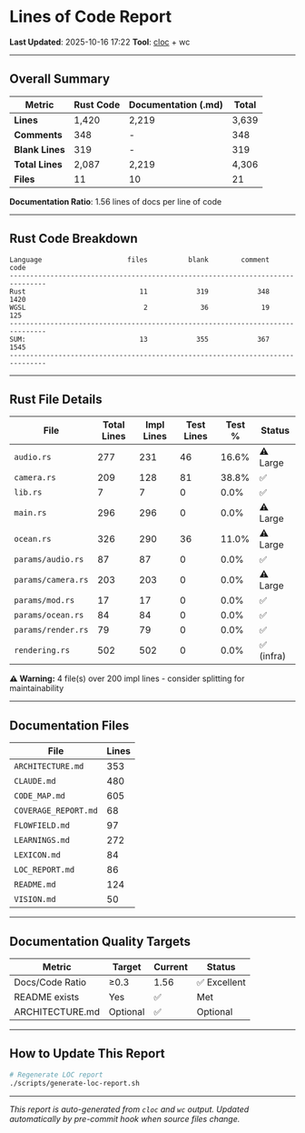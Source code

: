 # Lines of Code Report

**Last Updated**: 2025-10-16 17:22
**Tool**: [cloc](https://github.com/AlDanial/cloc) + wc

---

## Overall Summary

| Metric | Rust Code | Documentation (.md) | Total |
|--------|-----------|---------------------|-------|
| **Lines** | 1,420 | 2,219 | 3,639 |
| **Comments** | 348 | - | 348 |
| **Blank Lines** | 319 | - | 319 |
| **Total Lines** | 2,087 | 2,219 | 4,306 |
| **Files** | 11 | 10 | 21 |

**Documentation Ratio**: 1.56 lines of docs per line of code

---

## Rust Code Breakdown

```
Language                     files          blank        comment           code
-------------------------------------------------------------------------------
Rust                            11            319            348           1420
WGSL                             2             36             19            125
-------------------------------------------------------------------------------
SUM:                            13            355            367           1545
-------------------------------------------------------------------------------
```

---

## Rust File Details

| File | Total Lines | Impl Lines | Test Lines | Test % | Status |
|------|-------------|------------|------------|--------|--------|
| `audio.rs` | 277 | 231 | 46 | 16.6% | ⚠️ Large |
| `camera.rs` | 209 | 128 | 81 | 38.8% | ✅ |
| `lib.rs` | 7 | 7 | 0 | 0.0% | ✅ |
| `main.rs` | 296 | 296 | 0 | 0.0% | ⚠️ Large |
| `ocean.rs` | 326 | 290 | 36 | 11.0% | ⚠️ Large |
| `params/audio.rs` | 87 | 87 | 0 | 0.0% | ✅ |
| `params/camera.rs` | 203 | 203 | 0 | 0.0% | ⚠️ Large |
| `params/mod.rs` | 17 | 17 | 0 | 0.0% | ✅ |
| `params/ocean.rs` | 84 | 84 | 0 | 0.0% | ✅ |
| `params/render.rs` | 79 | 79 | 0 | 0.0% | ✅ |
| `rendering.rs` | 502 | 502 | 0 | 0.0% | ✅ (infra) |

**⚠️ Warning:** 4 file(s) over 200 impl lines - consider splitting for maintainability

---

## Documentation Files

| File | Lines |
|------|-------|
| `ARCHITECTURE.md` | 353 |
| `CLAUDE.md` | 480 |
| `CODE_MAP.md` | 605 |
| `COVERAGE_REPORT.md` | 68 |
| `FLOWFIELD.md` | 97 |
| `LEARNINGS.md` | 272 |
| `LEXICON.md` | 84 |
| `LOC_REPORT.md` | 86 |
| `README.md` | 124 |
| `VISION.md` | 50 |

---

## Documentation Quality Targets

| Metric | Target | Current | Status |
|--------|--------|---------|--------|
| Docs/Code Ratio | ≥0.3 | 1.56 | ✅ Excellent |
| README exists | Yes | ✅ | Met |
| ARCHITECTURE.md | Optional | ✅ | Optional |

---

## How to Update This Report

```bash
# Regenerate LOC report
./scripts/generate-loc-report.sh
```

---

*This report is auto-generated from `cloc` and `wc` output.*
*Updated automatically by pre-commit hook when source files change.*
